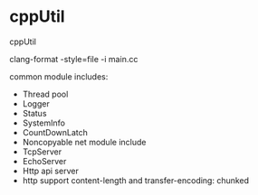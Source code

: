 # cppUtil
cppUtil

clang-format -style=file -i main.cc

common module includes:
- Thread pool
- Logger
- Status
- SystemInfo
- CountDownLatch
- Noncopyable
net module include
- TcpServer
- EchoServer 
- Http api server
- http support content-length and transfer-encoding: chunked
